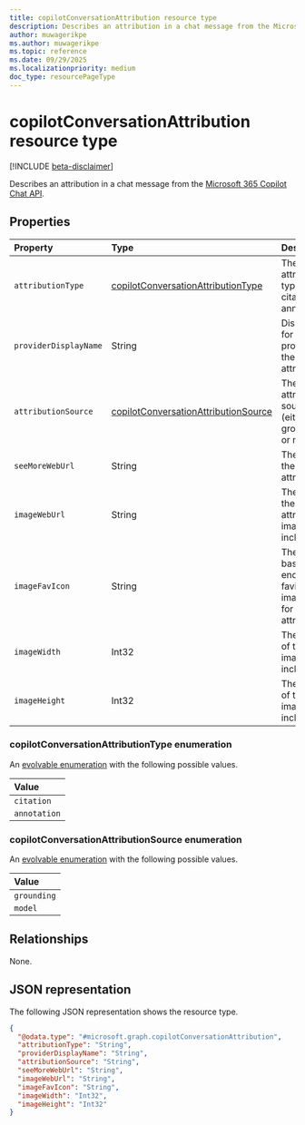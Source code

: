 ```yaml
---
title: copilotConversationAttribution resource type
description: Describes an attribution in a chat message from the Microsoft 365 Copilot Chat API.
author: muwagerikpe
ms.author: muwagerikpe
ms.topic: reference
ms.date: 09/29/2025
ms.localizationpriority: medium
doc_type: resourcePageType
---
```


# copilotConversationAttribution resource type

[!INCLUDE [beta-disclaimer](../../../includes/beta-disclaimer.md)]

Describes an attribution in a chat message from the [Microsoft 365 Copilot Chat API](../copilotroot-conversations.md).

## Properties

| Property             | Type    | Description                                                        |
|:---------------------|:--------|:-------------------------------------------------------------------|
| `attributionType`              | [copilotConversationAttributionType](#copilotconversationattributiontype-enumeration)  | The attribution type (either citation or annotation). |
| `providerDisplayName`        | String  | Display text for the provider of the attribution.                         |
| `attributionSource`        | [copilotConversationAttributionSource](#copilotconversationattributionsource-enumeration) | The attribution source (either grounding or model).    |
| `seeMoreWebUrl`           | String   | The URL for the attribution.            |
| `imageWebUrl` | String  | The URL for the attribution image, if included.                                   |
| `imageFavIcon`            | String  | The base64-encoded favicon image URL for the attribution.        |
| `imageWidth`            | Int32  | The width of the image, if included.        |
| `imageHeight`            | Int32  | The height of the image, if included.        |

### copilotConversationAttributionType enumeration

An [evolvable enumeration](/graph/best-practices-concept#handling-future-members-in-evolvable-enumerations) with the following possible values.

| Value                |
|:---------------------|
| `citation`               |
| `annotation`               |

### copilotConversationAttributionSource enumeration

An [evolvable enumeration](/graph/best-practices-concept#handling-future-members-in-evolvable-enumerations) with the following possible values.

| Value                |
|:---------------------|
| `grounding`               |
| `model`               |

## Relationships

None.

## JSON representation

The following JSON representation shows the resource type.

```json
{
  "@odata.type": "#microsoft.graph.copilotConversationAttribution",
  "attributionType": "String",
  "providerDisplayName": "String",
  "attributionSource": "String",
  "seeMoreWebUrl": "String",
  "imageWebUrl": "String",
  "imageFavIcon": "String",
  "imageWidth": "Int32",
  "imageHeight": "Int32"
}
```
